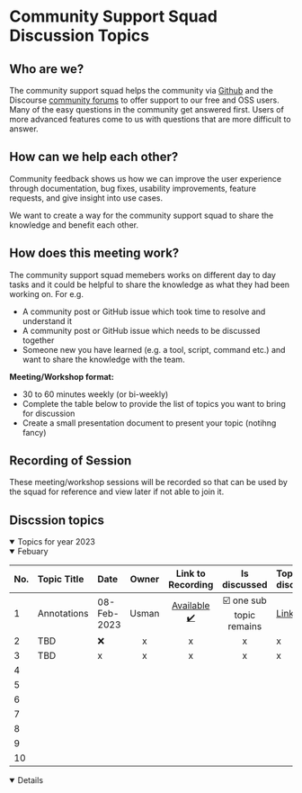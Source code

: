 # Community Support Squad Discussion Topics

## Who are we?

The community support squad helps the community via [Github](https://github.com/grafana/grafana/) and the Discourse [community forums](https://community.grafana.com/) to offer support to our free and OSS users. Many of the easy questions in the community get answered first. Users of more advanced features come to us with questions that are more difficult to answer. 

## How can we help each other?

Community feedback shows us how we can improve the user experience through documentation, bug fixes, usability improvements, feature requests, and give insight into use cases.

We want to create a way for the community support squad to share the knowledge and benefit each other.

## How does this meeting work? 

The community support squad memebers works on different day to day tasks and it could be helpful to share the knowledge as what they had been working on. For e.g.

- A community post or GitHub issue which took time to resolve and understand it
- A community post or GitHub issue which needs to be discussed together
- Someone new you have learned (e.g. a tool, script, command etc.) and want to share the knowledge with the team.

**Meeting/Workshop format:**
- 30 to 60 minutes weekly (or bi-weekly)
- Complete the table below to provide the list of topics you want to bring for discussion
- Create a small presentation document to present your topic (notihng fancy)


## Recording of Session 
These meeting/workshop sessions will be recorded so that can be used by the squad for reference and view later if not able to join it.



## Discssion topics

<details open>
<summary>Topics for year 2023</summary>

<details open>
<summary>Febuary</summary>

| No.| Topic Title| Date | Owner  | Link to Recording | Is discussed | Topics for discussions |
|:---|  :---                     | :---   | :---:|     :---:    |     :---:         | :--- |
| 1 |Annotations|08-Feb-2023|Usman|<a href="https://drive.google.com/drive/folders/1bH8mufZq15_8PJDS5GFSJKq5_SPJ1lZ7">Available :heavy_check_mark:</a>|:ballot_box_with_check: one sub topic remains | <a href="https://docs.google.com/document/d/1m1q54J6vfH-IHaAChlfTwU7R1p3Yhg-t1RcvMy-Twmc/edit?usp=share_link">Link to file</a>
| 2 |TBD |:x:               |x|x|x	| x|
| 3 |TBD|x|x|x|x| x|
| 4 |  
| 5 | 
| 6 |  
| 7 |  
| 8 |  
| 9 |
| 10|   
</details>
<details open>
<!---
<summary>March</summary>

| No.| Community post or GH issue| Solved | Owner  | Link | Is discussed | Additional Notes |
|:---|  :---                     | :---   | :---:|     :---:    |     :---:         | :--- |
| 1 |Community Post|:heavy_check_mark:|Usman|<a href="https://hello.ca">link text</a>|$\color{green}{Yes}$| Add notes if you need for e.g. n|
| 2 |GitHub iissue |:x:               |Usman|<a href="https://hello.ca">link text</a>|$${\color{red}No}$$	| This one is not easy need more time|
| 3 |Community Post|:heavy_check_mark:|Melori|<a href="https://hello.ca">link text</a>|$\color{orange}{Pending}$| Pending for discussion|
| 4 |  
| 5 | 
| 6 |  
| 7 |  
| 8 |  
| 9 |
| 10|   
</details>  

  -->
  

</details>


